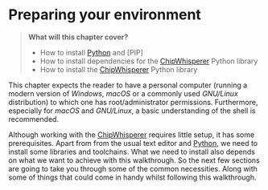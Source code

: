 # Preparing your environment

> **What will this chapter cover?**
>
> * How to install [Python] and [PIP]
> * How to install dependencies for the [ChipWhisperer] Python library
> * How to install the [ChipWhisperer] Python library

This chapter expects the reader to have a personal computer
(running a modern version of *Windows*, *macOS* or a commonly used *GNU/Linux*
distribution) to which one has root/administrator permissions. Furthermore,
especially for *macOS* and *GNU/Linux*, a basic understanding of the shell is
recommended.

Although working with the [ChipWhisperer] requires little setup, it has some
prerequisites. Apart from from the usual text editor and [Python], we need to
install some libraries and toolchains. What we need to install also depends on
what we want to achieve with this walkthrough. So the next few sections are
going to take you through some of the common necessities. Along with some of
things that could come in handy whilst following this walkthrough.

[Python]: https://en.wikipedia.org/wiki/Python_(programming_language)
[C]: https://en.wikipedia.org/wiki/Python_(programming_language)
[RSA]: https://en.wikipedia.org/wiki/RSA_(cryptosystem)
[Power analysis]: https://en.wikipedia.org/wiki/Power_analysis
[ChipWhisperer]: https://github.com/newaetech/chipwhisperer
[Side-Channel analysis]: https://en.wikipedia.org/wiki/Side-channel_attack
